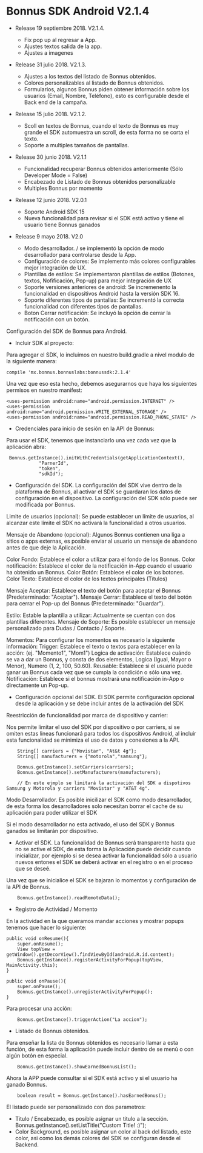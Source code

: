 # Bonnus SDK Android V2.1.4

- Release 19 septiembre 2018. V2.1.4.
    - Fix pop up al regresar a App.
    - Ajustes textos salida de la app.
    - Ajustes a imagenes
    
- Release 31 julio 2018. V2.1.3.
    - Ajustes a los textos del listado de Bonnus obtenidos.
    - Colores personalizables al listado de Bonnus obtenidos.
    - Formularios, algunos Bonnus piden obtener información sobre los usuarios (Email, Nombre, Teléfono), esto es configurable desde el Back end de la campaña.

- Release 15 julio 2018. V2.1.2.
    - Scoll en textos de Bonnus, cuando el texto de Bonnus es muy grande el SDK automuestra un scroll, de esta forma no se corta el texto.
    - Soporte a multiples tamaños de pantallas.
    
- Release 30 junio 2018. V2.1.1
    - Funcionalidad recuperar Bonnus obtenidos anteriormente (Sólo Developer Mode = False)
    - Encabezado de Listado de Bonnus obtenidos personalizable
    - Multiples Bonnus por momento
    
- Release 12 junio 2018. V2.0.1
    - Soporte Android SDK 15
    - Nueva funcionalidad para revisar si el SDK está activo y tiene el usuario tiene Bonnus ganados
    
- Release 9 mayo 2018. V2.0
    - Modo desarrollador. / se implementó la opción de  modo desarrollador para controlarse desde la App.
    - Configuración de colores: Se implemento más colores configurables mejor integración de UX.
    - Plantillas de estilos: Se implementaron plantillas de estilos (Botones, textos, Nofificación, Pop-up) para mejor integración de UX
    - Soporte versiones anteriores de android: Se incremenento la funcionalidad en dispositivos Android hasta la versión SDK 16.
    - Soporte diferentes tipos de pantallas: Se incrementó la correcta funcionalidad con diferentes tipos de pantallas.
    - Boton Cerrar notificación: Se incluyó la opción de cerrar la notificación con un botón.
    
         
    
Configuración del SDK de Bonnus para Android.

- Incluir SDK al proyecto:

Para agregar el SDK, lo incluimos en nuestro build.gradle a nivel modulo de la siguiente manera:

    compile 'mx.bonnus.bonnuslabs:bonnussdk:2.1.4'

Una vez que eso esta hecho, debemos asegurarnos que haya los siguientes permisos en nuestro manifest:

    <uses-permission android:name="android.permission.INTERNET" />
    <uses-permission android:name="android.permission.WRITE_EXTERNAL_STORAGE" />
    <uses-permission android:name="android.permission.READ_PHONE_STATE" />

- Credenciales para inicio de sesión en la API de Bonnus:

Para usar el SDK, tenemos que instanciarlo una vez cada vez que la aplicación abra:

     Bonnus.getInstance().initWithCredentials(getApplicationContext(),
                "ParnerId",
                "token",
                "sdkId");

- Configuración del SDK.
La configuración del SDK vive dentro de la plataforma de Bonnus, al activar el SDK se guardaran los datos de configuración en el dispositivo. La configuración del SDK sólo puede ser modificada por Bonnus.

Limite de usuarios (opcional): Se puede establecer un límite de usuarios, al alcanzar este límite el SDK no activará la funcionalidad a otros usuarios.

Mensaje de Abandono (opcional): Algunos Bonnus contienen una liga a sitios o apps externas, es posible enviar al usuario un mensaje de abandono antes de que deje la Aplicación.

Color Fondo: Establece el color a utilizar para el fondo de los Bonnus.
Color notificación: Establece el color de la notificación in-App cuando el usuario ha obtenido un Bonnus.
Color Botón: Establece el color de los botones.
Color Texto: Establece el color de los textos principales (Títulos)

Mensaje Aceptar: Establece el texto del botón para aceptar el Bonnus (Predeterminado: "Aceptar").
Mensaje Cerrar: Establece el texto del botón para cerrar el Pop-up del Bonnus (Predeterminado: "Guardar").

Estilo: Estable la plantilla a utilizar: Actualmente se cuentan con dos plantillas diferentes.
Mensaje de Soporte: Es posible establecer un mensaje personalizado para Dudas / Contacto / Soporte.

Momentos: Para configurar los momentos es necesario la siguiente información:
Trigger: Establece el texto o textos para establecer en la acción: (ej. "Momento1", "Mom1")
Logica de activación: Establece cuándo se va a dar un Bonnus, y consta de dos elementos, Logica (Igual, Mayor o Menor), Numero (1, 2, 100, 50.60).
Reusable: Establece si el usuario puede ganar un Bonnus cada vez que se cumpla la condición o sólo una vez.
Notificación: Establece si el bonnus mostrará una notificación in-App o directamente un Pop-up.


- Configuración opcional del SDK.
El SDK permite configuración opcional desde la aplicación y se debe incluir antes de la activación del SDK

Reestricción de funcionalidad por marca de dispositivo y carrier:

Nos permite limitar el uso del SDK por dispositivo o por carriers, si se omiten estas lineas funcionará para todos los dispositivos Android, al incluir esta funcionalidad se minimiza el uso de datos y conexiones a la API.

        String[] carriers = {"Movistar", "At&t 4g"};
        String[] manufacturers = {"motorola","samsung"};

        Bonnus.getInstance().setCarriers(carriers);
        Bonnus.getInstance().setManufacturers(manufacturers);
        
        // En este ejmplo se limitará la activación del SDK a dispotivos Samsung y Motorola y carriers "Movistar" y "AT&T 4g".
        
Modo Desarrollador.
Es posible inicilizar el SDK como modo desarrollador, de esta forma los desarrolladores solo necesitan borrar el cache de su aplicación para poder utilizar el SDK

Si el modo desarrollador no esta activado, el uso del SDK y Bonnus ganados se limitarán por dispositivo.


- Activar el SDK.
La funcionalidad de Bonnus será transparente hasta que no se active el SDK, de esta forma la Aplicación puede decidir cuando inicializar, por ejemplo si se desea activar la funcionalidad sólo a usuario nuevos entones el SDK se deberá activar en el registro o en el proceso que se deseé.

Una vez que se inicialice el SDK se bajaran lo momentos y configuración de la API de Bonnus.

        Bonnus.getInstance().readRemoteData();

- Registro de Actividad / Momento

En la actividad en la que queramos mandar acciones y mostrar popups tenemos que hacer lo siguiente:

    public void onResume(){
        super.onResume();
        View topView = getWindow().getDecorView().findViewById(android.R.id.content);
        Bonnus.getInstance().registerActivityForPopup(topView, MainActivity.this);
    }

    public void onPause(){
        super.onPause();
        Bonnus.getInstance().unregisterActivityForPopup();
    }

Para procesar una acción:

        Bonnus.getInstance().triggerAction("La accion");

- Listado de Bonnus obtenidos.

Para enseñar la lista de Bonnus obtenidos es necesario llamar a esta función, de esta forma la aplicación puede incluir dentro de se menú o con algún botón en especial.

        Bonnus.getInstance().showEarnedBonnusList();

Ahora la APP puede consultar si el SDK está activo y si el usuario ha ganado Bonnus.
        
        boolean result = Bonnus.getInstance().hasEarnedBonus();

El listado puede ser personalizado con dos parametros:
-   Titulo / Encabezado, es posible asignar un titulo a la sección.
       Bonnus.getInstance().setListTitle("Custom Title! :)");
- Color Background, es posible asignar un color al back del listado, este color, asi como los demás colores del SDK se configuran desde el Backend.
